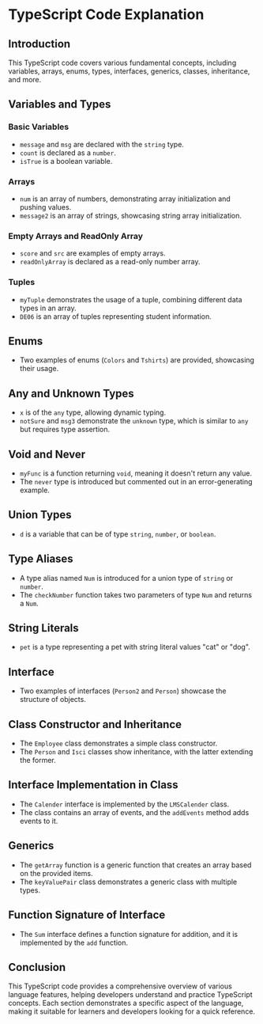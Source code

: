 # TypeScript Code Explanation

## Introduction

This TypeScript code covers various fundamental concepts, including variables, arrays, enums, types, interfaces, generics, classes, inheritance, and more.

## Variables and Types

### Basic Variables
- `message` and `msg` are declared with the `string` type.
- `count` is declared as a `number`.
- `isTrue` is a boolean variable.

### Arrays
- `num` is an array of numbers, demonstrating array initialization and pushing values.
- `message2` is an array of strings, showcasing string array initialization.

### Empty Arrays and ReadOnly Array
- `score` and `src` are examples of empty arrays.
- `readOnlyArray` is declared as a read-only number array.

### Tuples
- `myTuple` demonstrates the usage of a tuple, combining different data types in an array.
- `DE06` is an array of tuples representing student information.

## Enums
- Two examples of enums (`Colors` and `Tshirts`) are provided, showcasing their usage.

## Any and Unknown Types
- `x` is of the `any` type, allowing dynamic typing.
- `notSure` and `msg3` demonstrate the `unknown` type, which is similar to `any` but requires type assertion.

## Void and Never
- `myFunc` is a function returning `void`, meaning it doesn't return any value.
- The `never` type is introduced but commented out in an error-generating example.

## Union Types
- `d` is a variable that can be of type `string`, `number`, or `boolean`.

## Type Aliases
- A type alias named `Num` is introduced for a union type of `string` or `number`.
- The `checkNumber` function takes two parameters of type `Num` and returns a `Num`.

## String Literals
- `pet` is a type representing a pet with string literal values "cat" or "dog".

## Interface
- Two examples of interfaces (`Person2` and `Person`) showcase the structure of objects.

## Class Constructor and Inheritance
- The `Employee` class demonstrates a simple class constructor.
- The `Person` and `Isci` classes show inheritance, with the latter extending the former.

## Interface Implementation in Class
- The `Calender` interface is implemented by the `LMSCalender` class.
- The class contains an array of events, and the `addEvents` method adds events to it.

## Generics
- The `getArray` function is a generic function that creates an array based on the provided items.
- The `keyValuePair` class demonstrates a generic class with multiple types.

## Function Signature of Interface
- The `Sum` interface defines a function signature for addition, and it is implemented by the `add` function.

## Conclusion

This TypeScript code provides a comprehensive overview of various language features, helping developers understand and practice TypeScript concepts. Each section demonstrates a specific aspect of the language, making it suitable for learners and developers looking for a quick reference.
